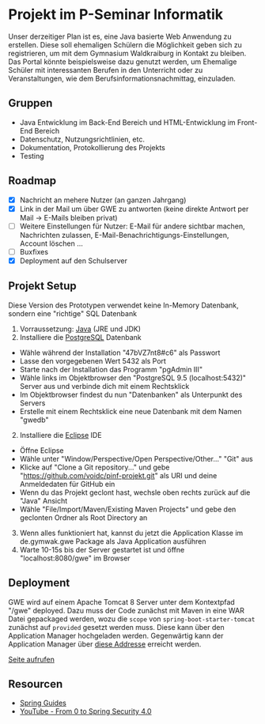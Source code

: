 # Projekt im P-Seminar Informatik

Unser derzeitiger Plan ist es, eine Java basierte Web Anwendung zu erstellen. Diese soll ehemaligen Schülern die Möglichkeit geben sich zu registrieren, um mit dem Gymnasium Waldkraiburg in Kontakt zu bleiben. Das Portal könnte beispielsweise dazu genutzt werden, um Ehemalige Schüler mit interessanten Berufen in den Unterricht oder zu Veranstaltungen, wie dem Berufsinformationsnachmittag, einzuladen.

## Gruppen
- Java Entwicklung im Back-End Bereich und HTML-Entwicklung im Front-End Bereich
- Datenschutz, Nutzungsrichtlinien, etc.
- Dokumentation, Protokollierung des Projekts
- Testing

## Roadmap
- [x] Nachricht an mehere Nutzer (an ganzen Jahrgang)
- [x] Link in der Mail um über GWE zu antworten (keine direkte Antwort per Mail -> E-Mails bleiben privat)
- [ ] Weitere Einstellungen für Nutzer: E-Mail für andere sichtbar machen, Nachrichten zulassen, E-Mail-Benachrichtigungs-Einstellungen, Account löschen ...
- [ ] Buxfixes
- [x] Deployment auf den Schulserver

## Projekt Setup
Diese Version des Prototypen verwendet keine In-Memory Datenbank, sondern eine "richtige" SQL Datenbank

1. Vorraussetzung: [Java](http://www.oracle.com/technetwork/java/javase/downloads/index.html) (JRE und JDK)
3. Installiere die [PostgreSQL](http://www.enterprisedb.com/products-services-training/pgdownload#windows) Datenbank
  - Wähle während der Installation "47bVZ7nt8#c6" als Passwort
  - Lasse den vorgegebenen Wert 5432 als Port
  - Starte nach der Installation das Programm "pgAdmin III"
  - Wähle links im Objektbrowser den "PostgreSQL 9.5 (localhost:5432)" Server aus und verbinde dich mit einem Rechtsklick
  - Im Objektbrowser findest du nun "Datenbanken" als Unterpunkt des Servers
  - Erstelle mit einem Rechtsklick eine neue Datenbank mit dem Namen "gwedb"
2. Installiere die [Eclipse](https://www.eclipse.org/downloads/) IDE
  - Öffne Eclipse
  - Wähle unter "Window/Perspective/Open Perspective/Other..." "Git" aus
  - Klicke auf "Clone a Git repository..." und gebe "https://github.com/voidc/pinf-projekt.git" als URI und deine Anmeldedaten für GitHub ein
  - Wenn du das Projekt geclont hast, wechsle oben rechts zurück auf die "Java" Ansicht
  - Wähle "File/Import/Maven/Existing Maven Projects" und gebe den geclonten Ordner als Root Directory an
3. Wenn alles funktioniert hat, kannst du jetzt die Application Klasse im de.gymwak.gwe Package als Java Application ausführen
4. Warte 10-15s bis der Server gestartet ist und öffne "localhost:8080/gwe" im Browser

## Deployment
GWE wird auf einem Apache Tomcat 8 Server unter dem Kontextpfad "/gwe" deployed.
Dazu muss der Code zunächst mit Maven in eine WAR Datei gepackaged werden,
wozu die `scope` von `spring-boot-starter-tomcat` zunächst auf `provided` gesetzt werden muss.
Diese kann über den Application Manager hochgeladen werden.
Gegenwärtig kann der Application Manager über [diese Addresse](http://gymwbg.homelinux.com:8080/manager/html) erreicht werden.

[Seite aufrufen](http://gymwbg.homelinux.com:8080/gwe)

## Resourcen
- [Spring Guides](https://spring.io/guides)
- [YouTube - From 0 to Spring Security 4.0](https://www.youtube.com/watch?v=TjlDbIIJBi8)
